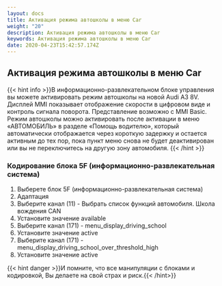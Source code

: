```yaml
---
layout: docs
title: Активация режима автошколы в меню Car
weight: "20"
description: Активация режима автошколы в меню Car
keywords: Активация режима автошколы в меню Car
date: 2020-04-23T15:42:57.174Z
---
```

## Активация режима автошколы в меню Car

{{< hint info >}}В информационно-развлекательном блоке управления вы можете активировать режим автошколы на новой Audi A3 8V. Дисплей MMI показывает отображение скорости в цифровом виде и контроль сигнала поворота. Представление возможно с MMI Basic. Режим автошколы можно активировать после активации в меню «АВТОМОБИЛЬ» в разделе «Помощь водителю», который автоматически отображается через короткую задержку и остается активным до тех пор, пока пункт меню снова не будет деактивирован или вы не переключитесь на другую зону автомобиля.
{{< /hint >}}

### **Кодирование блока 5F (информационно-развлекательная система)**

1. Выберете блок 5F (информационно-развлекательная система)
2. Адаптация
3. Выберите канал (11) - Выбрать список функций автомобиля. Школа вождения CAN
4. Установите значение available
4. Выберите канал (171) - menu_display_driving_school
5. Установите значение active
6. Выберите канал (171) - menu_display_driving_school_over_threshold_high
7. Установите значение active



{{< hint danger >}}И помните, что все манипуляции с блоками и кодировкой, Вы делаете на свой страх и риск.{{< /hint>}}
